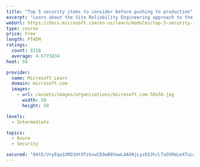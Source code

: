 ```yaml
---
title: "Top 5 security items to consider before pushing to production"
excerpt: "Learn about the Site Reliability Engineering approach to the challenge of assuring reliability and gain a better understanding of why it matters."
webUrl: https://docs.microsoft.com/en-us/learn/modules/top-5-security-items-to-consider/
type: course
price: Free
length: PT45M
ratings:
  count: 8118
  average: 4.6773834
heat: 58

provider:
  name: Microsoft Learn
  domain: microsoft.com
  images:
    - url: /assets/images/organizations/microsoft.com-50x50.jpg
      width: 50
      height: 50

levels:
  - Intermediate

topics:
  - Azure
  - Security

secured: "O4tE/U+yEqa1ORD1Ht9TzkxwCE0wB8VwwLAAXNjLyzE6Jh/LToOSRmLeXTuLq2YggJFCP2NexQjp5LL9IA64CFGarqgzI8/e7dTU75yxk+0uipybVU0N4X1yqkl71UUeilujfoTai7Za6RoHpQOJqbYkX17eH2oeGMKtXMigYRUDw15NmdeWhyhgP8ZmmzlpDSUamzRBzK0ZIodYUrv1QObUfYXUtEAJJ/EamD6BUHOAmWqxZEccRxnldHYaJBxaGFfj6Zb8MeZuI5WD2UfKjkk6i3YrYL/pgme7ZNpdS/ftWmVXFMblmxHmTxcD4vMuySrN3yuYrRysyZNx+oQ+44UeVBu9OfVQrTAVI3Wz2lga26SFbBRQoQAgtX58M1JgON47kT2ojY7NE0FBdOSkql+T4tbBNiURL/xSJn9ZyDs=;/bdTquTLgVtTxPFVttHPMg=="
---
```


